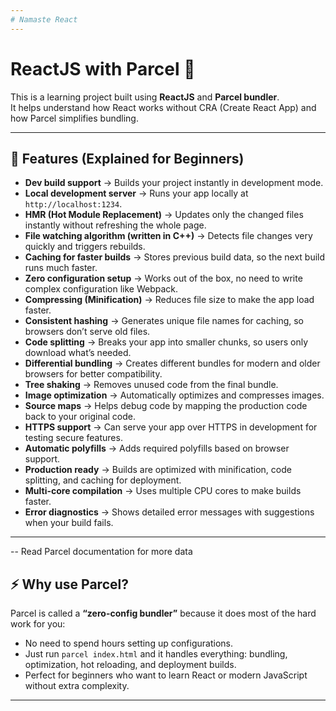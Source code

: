 ```yaml
---
# Namaste React 
---
```


# ReactJS with Parcel 🚀

This is a learning project built using **ReactJS** and **Parcel bundler**.  
It helps understand how React works without CRA (Create React App) and how Parcel simplifies bundling.

---

## 📌 Features (Explained for Beginners)

- **Dev build support** → Builds your project instantly in development mode.  
- **Local development server** → Runs your app locally at `http://localhost:1234`.  
- **HMR (Hot Module Replacement)** → Updates only the changed files instantly without refreshing the whole page.  
- **File watching algorithm (written in C++)** → Detects file changes very quickly and triggers rebuilds.  
- **Caching for faster builds** → Stores previous build data, so the next build runs much faster.  
- **Zero configuration setup** → Works out of the box, no need to write complex configuration like Webpack.  
- **Compressing (Minification)** → Reduces file size to make the app load faster.  
- **Consistent hashing** → Generates unique file names for caching, so browsers don’t serve old files.  
- **Code splitting** → Breaks your app into smaller chunks, so users only download what’s needed.  
- **Differential bundling** → Creates different bundles for modern and older browsers for better compatibility.  
- **Tree shaking** → Removes unused code from the final bundle.  
- **Image optimization** → Automatically optimizes and compresses images.  
- **Source maps** → Helps debug code by mapping the production code back to your original code.  
- **HTTPS support** → Can serve your app over HTTPS in development for testing secure features.  
- **Automatic polyfills** → Adds required polyfills based on browser support.  
- **Production ready** → Builds are optimized with minification, code splitting, and caching for deployment.  
- **Multi-core compilation** → Uses multiple CPU cores to make builds faster.  
- **Error diagnostics** → Shows detailed error messages with suggestions when your build fails.  

---

-- Read Parcel documentation for more data

## ⚡ Why use Parcel?
Parcel is called a **“zero-config bundler”** because it does most of the hard work for you:  
- No need to spend hours setting up configurations.  
- Just run `parcel index.html` and it handles everything: bundling, optimization, hot reloading, and deployment builds.  
- Perfect for beginners who want to learn React or modern JavaScript without extra complexity.  

---